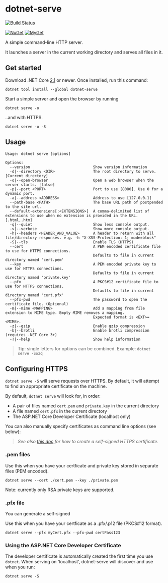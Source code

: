 dotnet-serve
============

[![Build Status](https://dev.azure.com/natemcmaster/github/_apis/build/status/dotnet-serve)](https://dev.azure.com/natemcmaster/github/_build/latest?definitionId=1)

[![NuGet][main-nuget-badge]][main-nuget] [![MyGet][main-myget-badge]][main-myget]

[main-nuget]: https://www.nuget.org/packages/dotnet-serve/
[main-nuget-badge]: https://img.shields.io/nuget/v/dotnet-serve.svg?style=flat-square&label=nuget
[main-myget]: https://www.myget.org/feed/natemcmaster/package/nuget/dotnet-serve
[main-myget-badge]: https://img.shields.io/www.myget/natemcmaster/vpre/dotnet-serve.svg?style=flat-square&label=myget

A simple command-line HTTP server.

It launches a server in the current working directory and serves all files in it.

## Get started

Download .NET Core [2.1](https://get.dot.net) or newer.
Once installed, run this command:

```
dotnet tool install --global dotnet-serve
```

Start a simple server and open the browser by running

```
dotnet serve -o
```

..and with HTTPS.
```
dotnet serve -o -S
```

## Usage

```
Usage: dotnet serve [options]

Options:
  --version                            Show version information
  -d|--directory <DIR>                 The root directory to serve. [Current directory]
  -o|--open-browser                    Open a web browser when the server starts. [false]
  -p|--port <PORT>                     Port to use [8080]. Use 0 for a dynamic port.
  -a|--address <ADDRESS>               Address to use [127.0.0.1]
  --path-base <PATH>                   The base URL path of postpended to the site url.
  --default-extensions[:<EXTENSIONS>]  A comma-delimited list of extensions to use when no extension is provided in the URL. [.html,.htm]
  -q|--quiet                           Show less console output.
  -v|--verbose                         Show more console output.
  -h|--headers <HEADER_AND_VALUE>      A header to return with all file/directory responses. e.g. -h "X-XSS-Protection: 1; mode=block"
  -S|--tls                             Enable TLS (HTTPS)
  --cert                               A PEM encoded certificate file to use for HTTPS connections.
                                       Defaults to file in current directory named 'cert.pem'
  --key                                A PEM encoded private key to use for HTTPS connections.
                                       Defaults to file in current directory named 'private.key'
  --pfx                                A PKCS#12 certificate file to use for HTTPS connections.
                                       Defaults to file in current directory named 'cert.pfx'
  --pfx-pwd                            The password to open the certificate file. (Optional)
  -m|--mime <MAPPING>                  Add a mapping from file extension to MIME type. Empty MIME removes a mapping.
                                       Expected format is <EXT>=<MIME>.
  -z|--gzip                            Enable gzip compression
  -b|--brotli                          Enable brotli compression (requires .NET Core 3+)
  -?|--help                            Show help information
```

> Tip: single letters for options can be combined. Example: `dotnet serve -Sozq`

## Configuring HTTPS

`dotnet serve -S` will serve requests over HTTPS. By default, it will attempt to find an appropriate certificate
on the machine.

By default, `dotnet serve` will look for, in order:
 - A pair of files named `cert.pem` and `private.key` in the current directory
 - A file named `cert.pfx` in the current directory
 - The ASP.NET Core Developer Certificate (localhost only)

You can also manually specify certificates as command line options (see below):

> _See also [this doc](./docs/GenerateCert.md) for how to create a self-signed HTTPS certificate._

### .pem files

Use this when you have your certficate and private key stored in separate files (PEM encoded).
```
dotnet serve --cert ./cert.pem --key ./private.pem
```

Note: currently only RSA private keys are supported.

### .pfx file

You can generate a self-signed

Use this when you have your certficate as a .pfx/.p12 file (PKCS#12 format).
```
dotnet serve --pfx myCert.pfx --pfx-pwd certPass123
```

### Using the ASP.NET Core Developer Certificate

The developer certificate is automatically created the first time you use `dotnet`.
When serving on 'localhost', dotnet-serve will discover and use when you run:

```
dotnet serve -S
```
